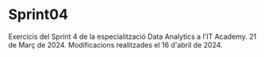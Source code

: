 # Sprint04
Exercicis del Sprint 4 de la especialització Data Analytics a l'IT Academy. 21 de Març de 2024. 
Modificacions realitzades el 16 d'abril de 2024.

